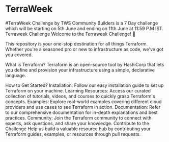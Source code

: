 # TerraWeek
#TerraWeek Challenge by TWS Community Builders is a 7 Day challenge which will be starting on 5th June and ending on 11th June at 11:59 P.M IST.
Terraweek Challenge
Welcome to the Terraweek Challenge! 🚀

This repository is your one-stop destination for all things Terraform. Whether you're a seasoned pro or new to infrastructure as code, we've got you covered.

What is Terraform?
Terraform is an open-source tool by HashiCorp that lets you define and provision your infrastructure using a simple, declarative language.

How to Get Started?
Installation: Follow our easy installation guide to set up Terraform on your machine.
Learning Resources: Access our curated collection of tutorials, videos, and courses to quickly grasp Terraform's concepts.
Examples: Explore real-world examples covering different cloud providers and use cases to see Terraform in action.
Documentation: Refer to our comprehensive documentation for in-depth explanations and best practices.
Community: Join the Terraform community to connect with experts, ask questions, and share your knowledge.
Contribute to the Challenge
Help us build a valuable resource hub by contributing your Terraform guides, examples, or resources through pull requests.
